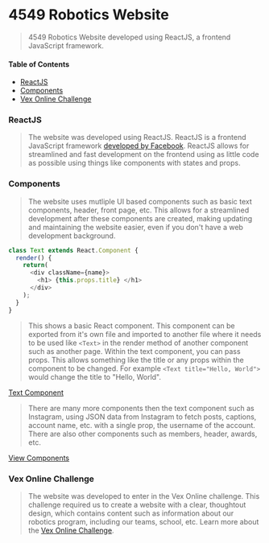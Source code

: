 # 4549 Robotics Website
> 4549 Robotics Website developed using ReactJS, a frontend JavaScript framework. 

 #### Table of Contents
 * [ReactJS](#ReactJS)
 * [Components](#Components)
 * [Vex Online Challenge](#Vex-Online-Challenge)

### ReactJS
> The website was developed using ReactJS. ReactJS is a frontend JavaScript framework [developed by Facebook](https://github.com/facebook/react). ReactJS allows for streamlined and fast development on the frontend using as little code as possible using things like components with states and props. 

### Components
> The website uses mutliple UI based components such as basic text components, header, front page, etc. This allows for a streamlined development after these components are created, making updating and maintaining the website easier, even if you don't have a web development background. 

```js
class Text extends React.Component {
  render() {
    return(
      <div className={name}>
        <h1> {this.props.title} </h1>
      </div>
    );
  }
}
```

> This shows a basic React component. This component can be exported from it's own file and imported to another file where it needs to be used like `<Text>` in the render method of another component such as another page. Within the text component, you can pass props. This allows something like the title or any props within the component to be changed. For example `<Text title="Hello, World">` would change the title to "Hello, World". 

  [Text Component](../master/src/components/Text.js) 

> There are many more components then the text component such as Instagram, using JSON data from Instagram to fetch posts, captions, account name, etc. with a single prop, the username of the account. There are also other components such as members, header, awards, etc. 

  [View Components](../master/src/components/) 

### Vex Online Challenge
> The website was developed to enter in the Vex Online challenge. This challenge required us to create a website with a clear, thoughtout design, which contains content such as information about our robotics program, including our teams, school, etc. Learn more about the [Vex Online Challenge](https://challenges.robotevents.com/challenge/106).
